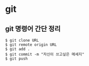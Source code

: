 # __git__
## __git 명령어 간단 정리__
```$ git clone URL``` <br>
```$ git remote origin URL``` <br>
```$ git add .``` <br>
```$ git commit -m "자신이 쓰고싶은 메세지"``` <br>
```$ git push``` <br>
